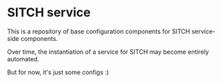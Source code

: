 # SITCH service

This is a repository of base configuration components for SITCH service-side components.

Over time, the instantiation of a service for SITCH may become entirely automated.  

But for now, it's just some configs :)
